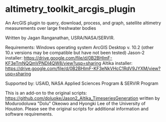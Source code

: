 # altimetry_toolkit_arcgis_plugin
An ArcGIS plugin to query, download, process, and graph, satellite altimetry measurements over large freshwater bodies

Written by Jagan Ranganathan, USRA/NASA/SERVIR.

Requirements:
  Windows operating system
  ArcGIS Desktop v. 10.2 (other 10.x versions may be compatible but have not been tested)
  Jason-2 installer: https://drive.google.com/file/d/0B2BHImF-KF3eTmNQQmVPNDl4QW8/view?usp=sharing
  Altika installer: https://drive.google.com/file/d/0B2BHImF-KF3eNkVHcC1RdV9JYXM/view?usp=sharing


Supported by: USAID, NASA Applied Sciences Program & SERVIR Program

This is an add-on to the original scripts: https://github.com/doluoke/Jason2_Altika_TimeseriesGeneration written by Modurodoluwa "Dolu" Okeowo and Hyongki Lee of the University of Houston. Please see the original scripts for additional information and software requirements.
